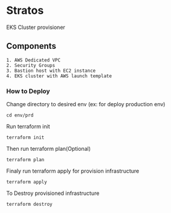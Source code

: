 # Stratos

EKS Cluster provisioner 

## Components
```hcl
1. AWS Dedicated VPC
2. Security Groups
3. Bastion host with EC2 instance
4. EKS cluster with AWS launch template
```

### How to Deploy

Change directory to desired env (ex: for deploy production env)

```commandline
cd env/prd
```

Run terraform init

```commandline
terraform init
```

Then run terraform plan(Optional)

```commandline
terraform plan
```

Finaly run terraform apply for provision infrastructure

```commandline
terraform apply
```

To Destroy provisioned infrastructure

```commandline
terraform destroy
```

